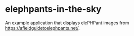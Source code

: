# elephpants-in-the-sky
An example application that displays elePHPant images from https://afieldguidetoelephpants.net/.
